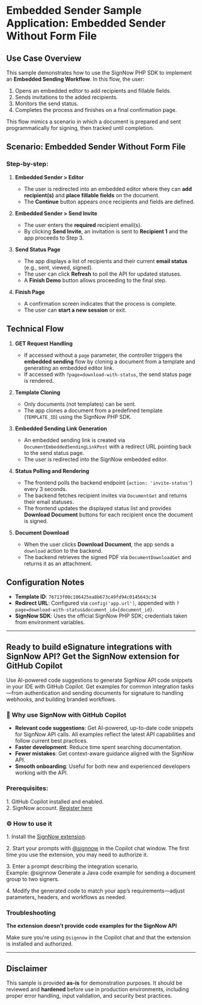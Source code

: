 # Embedded Sender Sample Application: Embedded Sender Without Form File

## Use Case Overview

This sample demonstrates how to use the SignNow PHP SDK to implement an **Embedded Sending Workflow**. In this flow, the user:

1. Opens an embedded editor to add recipients and fillable fields.
2. Sends invitations to the added recipients.
3. Monitors the send status.
4. Completes the process and finishes on a final confirmation page.

This flow mimics a scenario in which a document is prepared and sent programmatically for signing, then tracked until completion.

## Scenario: Embedded Sender Without Form File

### Step-by-step:

1. **Embedded Sender > Editor**
    - The user is redirected into an embedded editor where they can **add recipient(s)** and **place fillable fields** on the document.
    - The **Continue** button appears once recipients and fields are defined.

2. **Embedded Sender > Send Invite**
    - The user enters the **required** recipient email(s).
    - By clicking **Send Invite**, an invitation is sent to **Recipient 1** and the app proceeds to Step 3.

3. **Send Status Page**
    - The app displays a list of recipients and their current **email status** (e.g., sent, viewed, signed).
    - The user can click **Refresh** to poll the API for updated statuses.
    - A **Finish Demo** button allows proceeding to the final step.

4. **Finish Page**
    - A confirmation screen indicates that the process is complete.
    - The user can **start a new session** or exit.

## Technical Flow

1. **GET Request Handling**
    - If accessed without a `page` parameter, the controller triggers the **embedded sending** flow by cloning a document from a template and generating an embedded editor link.
    - If accessed with `?page=download-with-status`, the send status page is rendered.

2. **Template Cloning**
    - Only documents (not templates) can be sent.
    - The app clones a document from a predefined template (`TEMPLATE_ID`) using the SignNow PHP SDK.

3. **Embedded Sending Link Generation**
    - An embedded sending link is created via `DocumentEmbeddedSendingLinkPost` with a redirect URL pointing back to the send status page.
    - The user is redirected into the SignNow embedded editor.

4. **Status Polling and Rendering**
    - The frontend polls the backend endpoint (`action: 'invite-status'`) every 3 seconds.
    - The backend fetches recipient invites via `DocumentGet` and returns their email statuses.
    - The frontend updates the displayed status list and provides **Download Document** buttons for each recipient once the document is signed.

5. **Document Download**
    - When the user clicks **Download Document**, the app sends a `download` action to the backend.
    - The backend retrieves the signed PDF via `DocumentDownloadGet` and returns it as an attachment.

## Configuration Notes

- **Template ID**: `76713f00c106425ea8b673c49fd94c0145643c34`
- **Redirect URL**: Configured via `config('app.url')`, appended with `?page=download-with-status&document_id={document_id}`.
- **SignNow SDK**: Uses the official SignNow PHP SDK; credentials taken from environment variables.

____

## Ready to build eSignature integrations with SignNow API? Get the SignNow extension for GitHub Copilot

Use AI-powered code suggestions to generate SignNow API code snippets in your IDE with GitHub Copilot. Get examples for common integration tasks—from authentication and sending documents for signature to handling webhooks, and building branded workflows.

###  **🚀 Why use SignNow with GitHub Copilot**

* **Relevant code suggestions**: Get AI-powered, up-to-date code snippets for SignNow API calls. All examples reflect the latest API capabilities and follow current best practices.
* **Faster development**: Reduce time spent searching documentation.
* **Fewer mistakes**: Get context-aware guidance aligned with the SignNow API.
* **Smooth onboarding**: Useful for both new and experienced developers working with the API.

### **Prerequisites:**

1\. GitHub Copilot installed and enabled.  
2\. SignNow account. [Register here](https://www.signnow.com/developers)

### ⚙️ **How to use it**

1\. Install the [SignNow extension](https://github.com/apps/signnow).

2\. Start your prompts with [@signnow](https://github.com/signnow) in the Copilot chat window. The first time you use the extension, you may need to authorize it.

3\. Enter a prompt describing the integration scenario.   
Example: @signnow Generate a Java code example for sending a document group to two signers.

4\. Modify the generated code to match your app’s requirements—adjust parameters, headers, and workflows as needed.

### **Troubleshooting**
**The extension doesn’t provide code examples for the SignNow API**

Make sure you're using `@signnow` in the Copilot chat and that the extension is installed and authorized.

____

## Disclaimer

This sample is provided **as-is** for demonstration purposes. It should be reviewed and **hardened** before use in production environments, including proper error handling, input validation, and security best practices.
